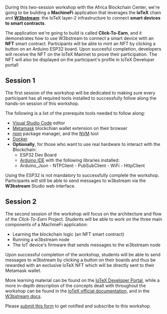 During this two-session workshop with the Africa Blockchain Center, we're going to be building a **MachineFi** application that leverages the **IoTeX** chain and **[W3bstream](https://w3bstream.com/)**: the IoTeX layer-2 infrastructure to connect **smart devices to smart contracts**.


The application we're going to build is called **Click-To-Earn**, and it demonstrates how to use W3bstream to connect a smart device with an **NFT** smart contract. Participants will be able to mint an NFT by clicking a button on an Arduino ESP32 board. Upon succesful completion, developers will receive the NFT on the IoTeX Mainnet to prove their participation. The NFT will also be displayed on the participant's profile in IoTeX Developer portal!


## Session 1

The first session of the workshop will be dedicated to making sure every participant has all required tools installed to successfully follow along the hands-on session of this workshop. 

The following is a list of the prerequite tools needed to follow along: 

- [Visual Studio Code](https://code.visualstudio.com) editor
- [Metamask](https://metamask.io/download/) blockchian wallet extension on their browser
- [npm](https://docs.npmjs.com/downloading-and-installing-node-js-and-npm) package manager, and the [NVM](https://github.com/nvm-sh/nvm) tool
- [Docker](https://docs.docker.com/get-docker/) 
- **Optionally**, for those who want to use real hardware to interact with the Blockchain:
  - ESP32 Dev Board
  - [Arduino IDE](https://docs.arduino.cc/software/ide-v2/tutorials/getting-started/ide-v2-downloading-and-installing) with the following libraries installed: 
  - Arduino_Json - NTPClient - PubSubClient - WiFi - HttpClient

Using the ESP32 is not mandatory to successfully complete the workshop. Participants will still be able to send messages to w3bstream via the **W3bstream** Studio web interface.  


## Session 2 

The second session of the workshop will focus on the architecture and flow of the *Click-To-Earn* Project. Students will be able to work on the three main components of a MachineFi application: 

- Learning the blockchain logic (an NFT smart contract)
- Running a w3bstream node
- The IoT device's firmware that sends messages to the w3bstream node

Upon successful completion of the workshop, students will be able to send messages to w3bstream by clicking a button on their boards and thus be rewarded with an exclusive IoTeX NFT which will be directly sent to their Metamask wallet.

More learning material can be found on the [IoTeX Developer Portal](https://developers.iotex.io/), while a more in-depth description of the concepts dealt with throughout the workshop can be found in the [IoTeX official documentation](https://docs.iotex.io/), and in the [W3bstream docs](https://docs.w3bstream.com/introduction/readme). 

Please [submit this form](https://forms.gle/ajmWjFHdQa1NppiA7) to get notified and subscribe to this workshop. 



